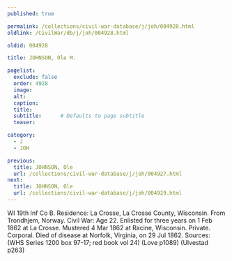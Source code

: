 ```yaml
---
published: true

permalink: /collections/civil-war-database/j/joh/004928.html
oldlink: /CivilWar/db/j/joh/004928.html

oldid: 004928

title: JOHNSON, Ole M.

pagelist:
  exclude: false
  order: 4928
  image: 
  alt:
  caption:
  title:
  subtitle:      # Defaults to page subtitle
  teaser:

category: 
  - J 
  - JOH

previous:
  title: JOHNSON, Ole
  url: /collections/civil-war-database/j/joh/004927.html  
next:
  title: JOHNSON, Ole
  url: /collections/civil-war-database/j/joh/004929.html   
---
```

WI 19th Inf Co B. Residence: La Crosse, La Crosse County, Wisconsin. From Trondhjem, Norway. Civil War: Age 22. Enlisted for three years on 1 Feb 1862 at La Crosse. Mustered 4 Mar 1862 at Racine, Wisconsin. Private. Corporal. Died of disease at Norfolk, Virginia, on 29 Jul 1862. Sources: (WHS Series 1200 box 97-17; red book vol 24) (Love p1089) (Ulvestad p263)